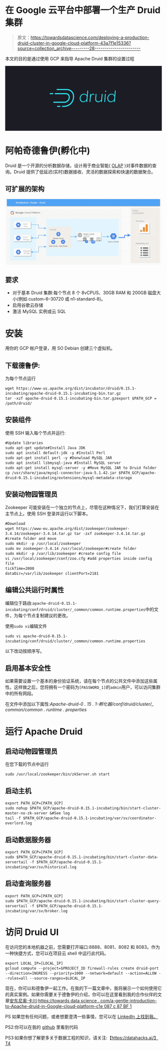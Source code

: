 # 在 Google 云平台中部署一个生产 Druid 集群

> 原文：<https://towardsdatascience.com/deploying-a-production-druid-cluster-in-google-cloud-platform-43a7f1e15336?source=collection_archive---------28----------------------->

本文的目的是通过使用 GCP 来指导 Apache Druid 集群的设置过程

![](img/25b314f8e7d131b76d93841603f76497.png)

# 阿帕奇德鲁伊(孵化中)

Druid 是一个开源的分析数据存储，设计用于商业智能( [OLAP](http://en.wikipedia.org/wiki/Online_analytical_processing) )对事件数据的查询。Druid 提供了低延迟(实时)数据接收、灵活的数据探索和快速的数据聚合。

## 可扩展的架构

![](img/2e6bcfa8b5f728cfce6227752e74efba.png)

## 要求

*   对于基本 Druid 集群:每个节点 8 个 8vCPUS、30GB RAM 和 200GB 磁盘大小(例如 custom-6–30720 或 n1-standard-8)。
*   启用谷歌云存储
*   激活 MySQL 实例或云 SQL

# 安装

用你的 GCP 帐户登录，用 SO Debian 创建三个虚拟机。

## 下载德鲁伊:

为每个节点运行

```
wget https://www-us.apache.org/dist/incubator/druid/0.15.1-incubating/apache-druid-0.15.1-incubating-bin.tar.gz
tar -xzf apache-druid-0.15.1-incubating-bin.tar.gzexport $PATH_GCP = /path/druid/
```

## 安装组件

使用 SSH 输入每个节点并运行:

```
#Update libraries 
sudo apt-get update#Install Java JDK 
sudo apt install default-jdk -y #Install Perl 
sudo apt-get install perl -y #Donwload MySQL JAR 
sudo apt install libmysql-java #Install MySQL server 
sudo apt-get install mysql-server -y #Move MySQL JAR to Druid folder 
cp /usr/share/java/mysql-connector-java-5.1.42.jar $PATH_GCP/apache-druid-0.15.1-incubating/extensions/mysql-metadata-storage
```

## 安装动物园管理员

Zookeeper 可能安装在一个独立的节点上，尽管在这种情况下，我们打算安装在主节点上。使用 SSH 登录并运行以下脚本。

```
#Download
wget https://www-eu.apache.org/dist/zookeeper/zookeeper-3.4.14/zookeeper-3.4.14.tar.gz tar -zxf zookeeper-3.4.14.tar.gz #create folder and move
sudo mkdir -p /usr/local/zookeeper
sudo mv zookeeper-3.4.14 /usr/local/zookeeper#create folder
sudo mkdir -p /var/lib/zookeeper #create config file 
vi /usr/local/zookeeper/conf/zoo.cfg #add properties inside config file
tickTime=2000 
dataDir=/var/lib/zookeeper clientPort=2181
```

## 编辑公共运行时属性

编辑位于路由:`apache-druid-0.15.1-incubating/conf/druid/cluster/_common/common.runtime.properties`中的文件，为每个节点复制建议的更改。

使用`sudo vi`编辑文件

```
sudo vi apache-druid-0.15.1-incubating/conf/druid/cluster/_common/common.runtime.properties
```

以下改动按顺序写。

## 启用基本安全性

如果需要设置一个基本的身份验证系统，请在每个节点的公共文件中添加这些属性。这样做之后，您将拥有一个密码为`[PASSWORD_1]`的`admin`用户，可以访问集群中的所有网段。

在文件中添加以下属性:*Apache-druid-0 . 15 . 1-孵化器/conf/druid/cluster/_ common/common . runtime . properties*

# 运行 Apache Druid

## 启动动物园管理员

在您下载的节点中运行

```
sudo /usr/local/zookeeper/bin/zkServer.sh start
```

## 启动主机

```
export PATH_GCP=[PATH_GCP]
sudo nohup $PATH_GCP/apache-druid-0.15.1-incubating/bin/start-cluster-master-no-zk-server &#See log
tail -f $PATH_GCP/apache-druid-0.15.1-incubating/var/sv/coordinator-overlord.log
```

## 启动数据服务器

```
export PATH_GCP=[PATH_GCP]
sudo $PATH_GCP/apache-druid-0.15.1-incubating/bin/start-cluster-data-servertail -f $PATH_GCP/apache-druid-0.15.1-incubating/var/sv/historical.log
```

## 启动查询服务器

```
export PATH_GCP=[PATH_GCP]
sudo $PATH_GCP/apache-druid-0.15.1-incubating/bin/start-cluster-query-servertail -f $PATH_GCP/apache-druid-0.15.1-incubating/var/sv/broker.log
```

# 访问 Druid UI

在访问您的本地机器之前，您需要打开端口:8888、8081、8082 和 8083。作为一种快捷方式，您可以在项目云 shell 中运行此代码。

```
export LOCAL_IP=[LOCAL_IP]
gcloud compute --project=$PROJECT_ID firewall-rules create druid-port --direction=INGRESS --priority=1000 --network=default --action=ALLOW --rules=all --source-ranges=$LOCAL_IP
```

现在，你可以和德鲁伊一起工作。在我的下一篇文章中，我将展示一个如何使用它的真实案例。如果你需要关于德鲁伊的介绍，你可以在这里看到我的合作伙伴的文章[安东尼奥·卡川](https://medium.com/u/6ab1ede31d8e?source=post_page-----43a7f1e15336--------------------------------):[https://towards data science . com/a-gentle-introduction-to-Apache-druid-in-Google-cloud-platform-c1e 087 c 87 BF 1](/a-gentle-introduction-to-apache-druid-in-google-cloud-platform-c1e087c87bf1)

PS 如果您有任何问题，或者想要澄清一些事情，您可以在 [LinkedIn 上找到我。](https://www.linkedin.com/in/jmendezgal/)

PS2:你可以在我的 [github](https://gist.github.com/jmendezgal) 里看到代码

PS3:如果你想了解更多关于数据工程的知识，请关注:【https://datahacks.ai/】T4